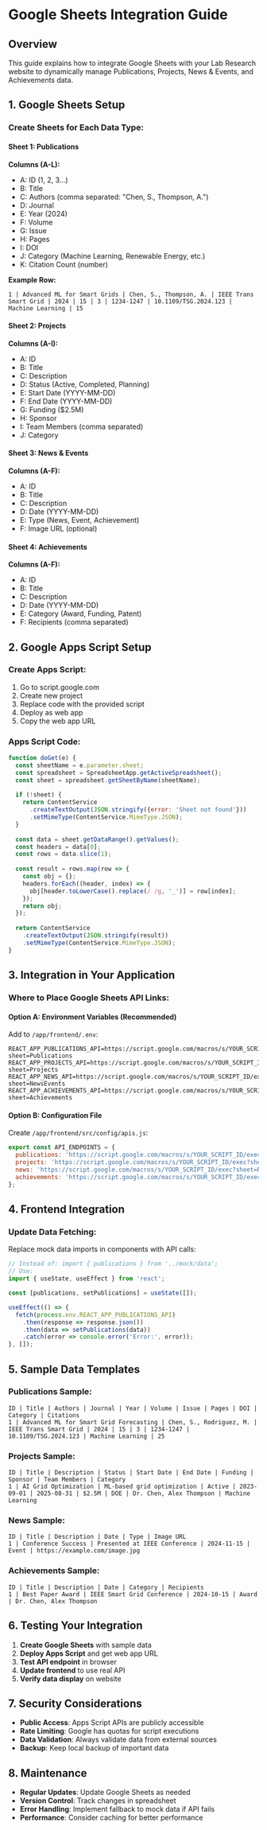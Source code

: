 # Google Sheets Integration Guide

## Overview
This guide explains how to integrate Google Sheets with your Lab Research website to dynamically manage Publications, Projects, News & Events, and Achievements data.

## 1. Google Sheets Setup

### Create Sheets for Each Data Type:

#### Sheet 1: Publications
**Columns (A-L):**
- A: ID (1, 2, 3...)
- B: Title
- C: Authors (comma separated: "Chen, S., Thompson, A.")
- D: Journal
- E: Year (2024)
- F: Volume
- G: Issue
- H: Pages
- I: DOI
- J: Category (Machine Learning, Renewable Energy, etc.)
- K: Citation Count (number)

**Example Row:**
```
1 | Advanced ML for Smart Grids | Chen, S., Thompson, A. | IEEE Trans Smart Grid | 2024 | 15 | 3 | 1234-1247 | 10.1109/TSG.2024.123 | Machine Learning | 15
```

#### Sheet 2: Projects
**Columns (A-I):**
- A: ID
- B: Title
- C: Description
- D: Status (Active, Completed, Planning)
- E: Start Date (YYYY-MM-DD)
- F: End Date (YYYY-MM-DD)
- G: Funding ($2.5M)
- H: Sponsor
- I: Team Members (comma separated)
- J: Category

#### Sheet 3: News & Events
**Columns (A-F):**
- A: ID
- B: Title
- C: Description
- D: Date (YYYY-MM-DD)
- E: Type (News, Event, Achievement)
- F: Image URL (optional)

#### Sheet 4: Achievements
**Columns (A-F):**
- A: ID
- B: Title
- C: Description
- D: Date (YYYY-MM-DD)
- E: Category (Award, Funding, Patent)
- F: Recipients (comma separated)

## 2. Google Apps Script Setup

### Create Apps Script:
1. Go to script.google.com
2. Create new project
3. Replace code with the provided script
4. Deploy as web app
5. Copy the web app URL

### Apps Script Code:
```javascript
function doGet(e) {
  const sheetName = e.parameter.sheet;
  const spreadsheet = SpreadsheetApp.getActiveSpreadsheet();
  const sheet = spreadsheet.getSheetByName(sheetName);
  
  if (!sheet) {
    return ContentService
      .createTextOutput(JSON.stringify({error: 'Sheet not found'}))
      .setMimeType(ContentService.MimeType.JSON);
  }
  
  const data = sheet.getDataRange().getValues();
  const headers = data[0];
  const rows = data.slice(1);
  
  const result = rows.map(row => {
    const obj = {};
    headers.forEach((header, index) => {
      obj[header.toLowerCase().replace(/ /g, '_')] = row[index];
    });
    return obj;
  });
  
  return ContentService
    .createTextOutput(JSON.stringify(result))
    .setMimeType(ContentService.MimeType.JSON);
}
```

## 3. Integration in Your Application

### Where to Place Google Sheets API Links:

#### Option A: Environment Variables (Recommended)
Add to `/app/frontend/.env`:
```
REACT_APP_PUBLICATIONS_API=https://script.google.com/macros/s/YOUR_SCRIPT_ID/exec?sheet=Publications
REACT_APP_PROJECTS_API=https://script.google.com/macros/s/YOUR_SCRIPT_ID/exec?sheet=Projects
REACT_APP_NEWS_API=https://script.google.com/macros/s/YOUR_SCRIPT_ID/exec?sheet=NewsEvents
REACT_APP_ACHIEVEMENTS_API=https://script.google.com/macros/s/YOUR_SCRIPT_ID/exec?sheet=Achievements
```

#### Option B: Configuration File
Create `/app/frontend/src/config/apis.js`:
```javascript
export const API_ENDPOINTS = {
  publications: 'https://script.google.com/macros/s/YOUR_SCRIPT_ID/exec?sheet=Publications',
  projects: 'https://script.google.com/macros/s/YOUR_SCRIPT_ID/exec?sheet=Projects',
  news: 'https://script.google.com/macros/s/YOUR_SCRIPT_ID/exec?sheet=NewsEvents',
  achievements: 'https://script.google.com/macros/s/YOUR_SCRIPT_ID/exec?sheet=Achievements'
};
```

## 4. Frontend Integration

### Update Data Fetching:
Replace mock data imports in components with API calls:

```javascript
// Instead of: import { publications } from '../mock/data';
// Use:
import { useState, useEffect } from 'react';

const [publications, setPublications] = useState([]);

useEffect(() => {
  fetch(process.env.REACT_APP_PUBLICATIONS_API)
    .then(response => response.json())
    .then(data => setPublications(data))
    .catch(error => console.error('Error:', error));
}, []);
```

## 5. Sample Data Templates

### Publications Sample:
```
ID | Title | Authors | Journal | Year | Volume | Issue | Pages | DOI | Category | Citations
1 | Advanced ML for Smart Grid Forecasting | Chen, S., Rodriguez, M. | IEEE Trans Smart Grid | 2024 | 15 | 3 | 1234-1247 | 10.1109/TSG.2024.123 | Machine Learning | 25
```

### Projects Sample:
```
ID | Title | Description | Status | Start Date | End Date | Funding | Sponsor | Team Members | Category
1 | AI Grid Optimization | ML-based grid optimization | Active | 2023-09-01 | 2025-08-31 | $2.5M | DOE | Dr. Chen, Alex Thompson | Machine Learning
```

### News Sample:
```
ID | Title | Description | Date | Type | Image URL
1 | Conference Success | Presented at IEEE Conference | 2024-11-15 | Event | https://example.com/image.jpg
```

### Achievements Sample:
```
ID | Title | Description | Date | Category | Recipients
1 | Best Paper Award | IEEE Smart Grid Conference | 2024-10-15 | Award | Dr. Chen, Alex Thompson
```

## 6. Testing Your Integration

1. **Create Google Sheets** with sample data
2. **Deploy Apps Script** and get web app URL
3. **Test API endpoint** in browser
4. **Update frontend** to use real API
5. **Verify data display** on website

## 7. Security Considerations

- **Public Access**: Apps Script APIs are publicly accessible
- **Rate Limiting**: Google has quotas for script executions
- **Data Validation**: Always validate data from external sources
- **Backup**: Keep local backup of important data

## 8. Maintenance

- **Regular Updates**: Update Google Sheets as needed
- **Version Control**: Track changes in spreadsheet
- **Error Handling**: Implement fallback to mock data if API fails
- **Performance**: Consider caching for better performance
